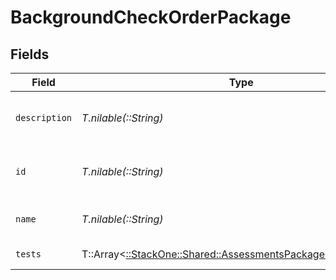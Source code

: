 # BackgroundCheckOrderPackage


## Fields

| Field                                                                                                                   | Type                                                                                                                    | Required                                                                                                                | Description                                                                                                             | Example                                                                                                                 |
| ----------------------------------------------------------------------------------------------------------------------- | ----------------------------------------------------------------------------------------------------------------------- | ----------------------------------------------------------------------------------------------------------------------- | ----------------------------------------------------------------------------------------------------------------------- | ----------------------------------------------------------------------------------------------------------------------- |
| `description`                                                                                                           | *T.nilable(::String)*                                                                                                   | :heavy_minus_sign:                                                                                                      | Package description                                                                                                     | Standard background package for hires                                                                                   |
| `id`                                                                                                                    | *T.nilable(::String)*                                                                                                   | :heavy_minus_sign:                                                                                                      | Unique identifier                                                                                                       | 8187e5da-dc77-475e-9949-af0f1fa4e4e3                                                                                    |
| `name`                                                                                                                  | *T.nilable(::String)*                                                                                                   | :heavy_minus_sign:                                                                                                      | Package name                                                                                                            | Standard Background Check                                                                                               |
| `tests`                                                                                                                 | T::Array<[::StackOne::Shared::AssessmentsPackagesTestApiModel](../../models/shared/assessmentspackagestestapimodel.md)> | :heavy_minus_sign:                                                                                                      | Package tests                                                                                                           |                                                                                                                         |